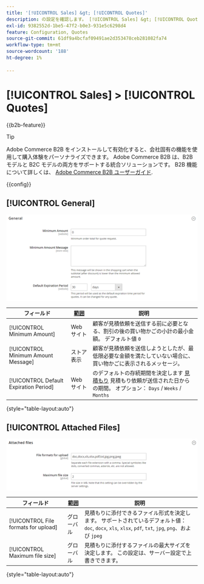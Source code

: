 ```yaml
---
title: '[!UICONTROL Sales] &gt; [!UICONTROL Quotes]'
description: の設定を確認します。 [!UICONTROL Sales] &gt; [!UICONTROL Quotes] コマース管理者のページ。
exl-id: 9382552d-1be5-47f2-b0e3-931e5c6298d4
feature: Configuration, Quotes
source-git-commit: 61df9a4bcfaf09491ae2d353478ceb281082fa74
workflow-type: tm+mt
source-wordcount: '188'
ht-degree: 1%

---
```


# [!UICONTROL Sales] > [!UICONTROL Quotes]

{{b2b-feature}}

>[!TIP]
>
>Adobe Commerce B2B をインストールして有効化すると、会社固有の機能を使用して購入体験をパーソナライズできます。 Adobe Commerce B2B は、B2B モデルと B2C モデルの両方をサポートする統合ソリューションです。 B2B 機能について詳しくは、 [Adobe Commerce B2B ユーザーガイド](https://experienceleague.adobe.com/docs/commerce-admin/b2b/introduction.html).

{{config}}

<!-- [Quotes](https://docs.magento.com/user-guide/sales/quotes.html) -->

## [!UICONTROL General]

![一般](./assets/quotes-general.png)<!-- zoom -->

| フィールド | [範囲](../../getting-started/websites-stores-views.md#scope-settings) | 説明 |
|--- |--- |--- |
| [!UICONTROL Minimum Amount] | Web サイト | 顧客が見積依頼を送信する前に必要となる、割引の後の買い物かごの小計の最小金額。 デフォルト値 `0` |
| [!UICONTROL Minimum Amount Message] | ストア表示 | 顧客が見積依頼を送信しようとしたが、最低限必要な金額を満たしていない場合に、買い物かごに表示されるメッセージ。 |
| [!UICONTROL Default Expiration Period] | Web サイト | のデフォルトの存続期間を決定します [見積もり](../../b2b/quote-price-negotiation.md) 見積もり依頼が送信された日からの期間。 オプション： `Days` / `Weeks` / `Months` |

{style="table-layout:auto"}

## [!UICONTROL Attached Files]

![添付ファイル](./assets/quotes-attached-files.png)<!-- zoom -->

| フィールド | [範囲](../../getting-started/websites-stores-views.md#scope-settings) | 説明 |
|--- |--- |--- |
| [!UICONTROL File formats for upload] | グローバル | 見積もりに添付できるファイル形式を決定します。 サポートされているデフォルト値： `doc`, `docx`, `xls`, `xlsx`, `pdf`, `txt`, `jpg`, `png`、および `jpeg` |
| [!UICONTROL Maximum file size] | グローバル | 見積もりに添付するファイルの最大サイズを決定します。 この設定は、サーバー設定で上書きできます。 |

{style="table-layout:auto"}
